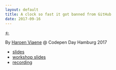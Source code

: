 ```yaml
---
layout: default
title: A clock so fast it got banned from GitHub
date: 2017-09-16
---
```


[←](../..)

By [Haroen Viaene](https://haroen.me) @ Codepen Day Hamburg 2017

- [slides](./bullgit-fast-clock.pdf)
- [workshop slides](./how-to-bullgit.pdf)
- [recording](./bullgit-fast-clock.mp4)
